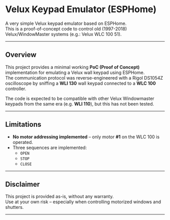 # Velux Keypad Emulator (ESPHome)

A very simple Velux keypad emulator based on ESPHome.  
This is a proof-of-concept code to control old (1997-2018) Velux/WindowMaster systems (e.g.: Velux WLC 100 51).

---

## Overview

This project provides a minimal working **PoC (Proof of Concept)** implementation for emulating a Velux wall keypad using ESPHome.  
The communication protocol was reverse-engineered with a Rigol DS1054Z oscilloscope by sniffing a **WLI 130** wall keypad connected to a **WLC 100** controller.

The code is expected to be compatible with other Velux Windowmaster keypads from the same era (e.g. **WLI 110**), but this has not been tested.

---

## Limitations

- **No motor addressing implemented** – only motor **#1** on the WLC 100 is operated.
- Three sequences are implemented:  
  - `OPEN`  
  - `STOP`  
  - `CLOSE`

---

## Disclaimer

This project is provided as-is, without any warranty.  
Use at your own risk – especially when controlling motorized windows and shutters.

---
